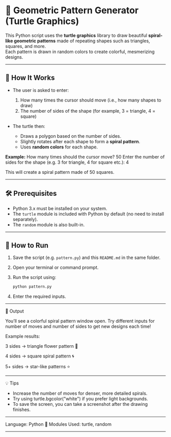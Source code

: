 # 🎨 Geometric Pattern Generator (Turtle Graphics)

This Python script uses the **turtle graphics** library to draw beautiful **spiral-like geometric patterns** made of repeating shapes such as triangles, squares, and more.  
Each pattern is drawn in random colors to create colorful, mesmerizing designs.

---

## 🧩 How It Works

- The user is asked to enter:
  1. How many times the cursor should move (i.e., how many shapes to draw)
  2. The number of sides of the shape (for example, 3 = triangle, 4 = square)

- The turtle then:
  - Draws a polygon based on the number of sides.
  - Slightly rotates after each shape to form a **spiral pattern**.
  - Uses **random colors** for each shape.

**Example:**
How many times should the cursor move? 50
Enter the number of sides for the shape (e.g. 3 for triangle, 4 for square etc.): 4

This will create a spiral pattern made of 50 squares.

---

## 🛠️ Prerequisites

- Python 3.x must be installed on your system.
- The `turtle` module is included with Python by default (no need to install separately).
- The `random` module is also built-in.

---

## 🚀 How to Run

1. Save the script (e.g. `pattern.py`) and this `README.md` in the same folder.
2. Open your terminal or command prompt.
3. Run the script using:

   ```bash
   python pattern.py
4. Enter the required inputs.

---

📸 Output

You’ll see a colorful spiral pattern window open.
Try different inputs for number of moves and number of sides to get new designs each time!

Example results:

3 sides → triangle flower pattern 🌺

4 sides → square spiral pattern 🌀

5+ sides → star-like patterns ⭐

---

💡 Tips

* Increase the number of moves for denser, more detailed spirals.
* Try using turtle.bgcolor("white") if you prefer light backgrounds.
* To save the screen, you can take a screenshot after the drawing finishes.

---

Language: Python 🐍
Modules Used: turtle, random

---
